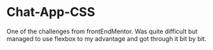 # Chat-App-CSS
One of the challenges from frontEndMentor. Was quite difficult but managed to use flexbox to my advantage and got through it bit by bit.
